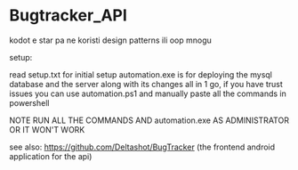 # Bugtracker_API

kodot e star pa ne koristi design patterns ili oop mnogu


setup:

  read setup.txt for initial setup
  automation.exe is for deploying the mysql database and the server along with its changes all in 1 go,
  if you have trust issues you can use automation.ps1 and manually paste all the commands in powershell

  NOTE RUN ALL THE COMMANDS AND automation.exe AS ADMINISTRATOR OR IT WON'T WORK

see also:
  https://github.com/Deltashot/BugTracker (the frontend android application for the api)
